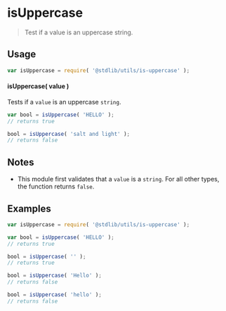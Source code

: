 # isUppercase

> Test if a value is an uppercase string.


<section class="usage">

## Usage

``` javascript
var isUppercase = require( '@stdlib/utils/is-uppercase' );
```

#### isUppercase( value )

Tests if a `value` is an uppercase `string`.

``` javascript
var bool = isUppercase( 'HELLO' );
// returns true

bool = isUppercase( 'salt and light' );
// returns false
```

</section>

<!-- /.usage -->


<section class="notes">

## Notes

* This module first validates that a `value` is a `string`. For all other types, the function returns `false`.

</section>

<!-- /.notes -->


<section class="examples">

## Examples

``` javascript
var isUppercase = require( '@stdlib/utils/is-uppercase' );

var bool = isUppercase( 'HELLO' );
// returns true

bool = isUppercase( '' );
// returns true

bool = isUppercase( 'Hello' );
// returns false

bool = isUppercase( 'hello' );
// returns false
```

</section>

<!-- /.examples -->


<section class="links">

</section>

<!-- /.links -->

